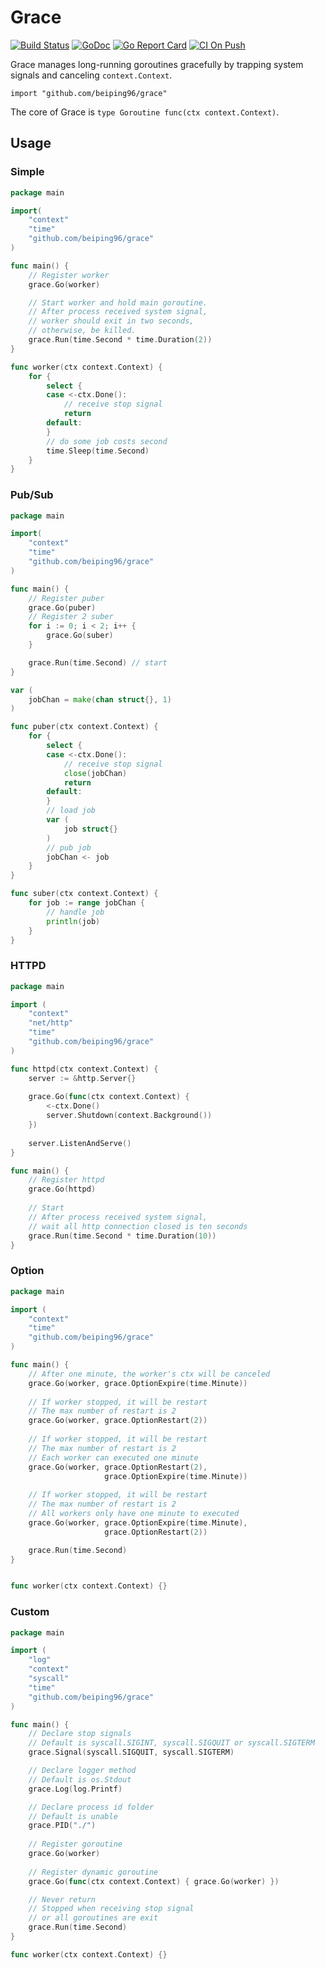 # Grace

[![Build Status](https://travis-ci.com/beiping96/grace.svg?branch=master)](https://travis-ci.com/beiping96/grace)
[![GoDoc](https://godoc.org/github.com/beiping96/grace?status.svg)](https://pkg.go.dev/github.com/beiping96/grace)
[![Go Report Card](https://goreportcard.com/badge/github.com/beiping96/grace)](https://goreportcard.com/report/github.com/beiping96/grace)
[![CI On Push](https://github.com/beiping96/grace/workflows/CI-On-Push/badge.svg)](https://github.com/beiping96/grace/actions)

<!-- [![codecov](https://codecov.io/gh/beiping96/grace/branch/master/graph/badge.svg)](https://codecov.io/gh/beiping96/grace) -->

Grace manages long-running goroutines gracefully by trapping system signals and canceling `context.Context`.

`import "github.com/beiping96/grace"`

The core of Grace is `type Goroutine func(ctx context.Context)`.

## Usage

### Simple
```go
package main

import(
    "context"
    "time"
    "github.com/beiping96/grace"
)

func main() {
    // Register worker
    grace.Go(worker)

    // Start worker and hold main goroutine.
    // After process received system signal, 
    // worker should exit in two seconds,
    // otherwise, be killed.
    grace.Run(time.Second * time.Duration(2)) 
}

func worker(ctx context.Context) {
    for {
        select {
        case <-ctx.Done():
            // receive stop signal
            return
        default:
        }
        // do some job costs second
        time.Sleep(time.Second)      
    }
}
```

### Pub/Sub
```go
package main

import(
    "context"
    "time"
    "github.com/beiping96/grace"
)

func main() {
    // Register puber
    grace.Go(puber)
    // Register 2 suber
    for i := 0; i < 2; i++ { 
        grace.Go(suber) 
    }

    grace.Run(time.Second) // start
}

var (
    jobChan = make(chan struct{}, 1)
)

func puber(ctx context.Context) {
    for {
        select {
        case <-ctx.Done():
            // receive stop signal
            close(jobChan)
            return
        default:
        }
        // load job
        var (
            job struct{}
        )
        // pub job
        jobChan <- job 
    }
}

func suber(ctx context.Context) {
    for job := range jobChan {
        // handle job
    	println(job)
    }
}
```

### HTTPD
```go
package main

import (
    "context"
    "net/http"
    "time"
    "github.com/beiping96/grace"
)

func httpd(ctx context.Context) {
    server := &http.Server{}
    
    grace.Go(func(ctx context.Context) {
        <-ctx.Done()
        server.Shutdown(context.Background())
    })
    
    server.ListenAndServe()
}

func main() {
    // Register httpd
    grace.Go(httpd)
    
    // Start
    // After process received system signal, 
    // wait all http connection closed is ten seconds
    grace.Run(time.Second * time.Duration(10)) 
}
```

### Option
```go
package main

import (
    "context"
    "time"
    "github.com/beiping96/grace"
)

func main() {
    // After one minute, the worker's ctx will be canceled
    grace.Go(worker, grace.OptionExpire(time.Minute))    
    
    // If worker stopped, it will be restart
    // The max number of restart is 2
    grace.Go(worker, grace.OptionRestart(2))
    
    // If worker stopped, it will be restart
    // The max number of restart is 2
    // Each worker can executed one minute
    grace.Go(worker, grace.OptionRestart(2),
                     grace.OptionExpire(time.Minute))
    
    // If worker stopped, it will be restart
    // The max number of restart is 2
    // All workers only have one minute to executed
    grace.Go(worker, grace.OptionExpire(time.Minute),
                     grace.OptionRestart(2))

    grace.Run(time.Second)
}


func worker(ctx context.Context) {}
```

### Custom
``` go
package main

import (
    "log"
    "context"
    "syscall"
    "time"
    "github.com/beiping96/grace"
)

func main() {
    // Declare stop signals
    // Default is syscall.SIGINT, syscall.SIGQUIT or syscall.SIGTERM
    grace.Signal(syscall.SIGQUIT, syscall.SIGTERM)

    // Declare logger method
    // Default is os.Stdout
    grace.Log(log.Printf)

    // Declare process id folder
    // Default is unable
    grace.PID("./")
    
    // Register goroutine
    grace.Go(worker)
    
    // Register dynamic goroutine
    grace.Go(func(ctx context.Context) { grace.Go(worker) })

    // Never return
    // Stopped when receiving stop signal
    // or all goroutines are exit
    grace.Run(time.Second)
}

func worker(ctx context.Context) {}
```
